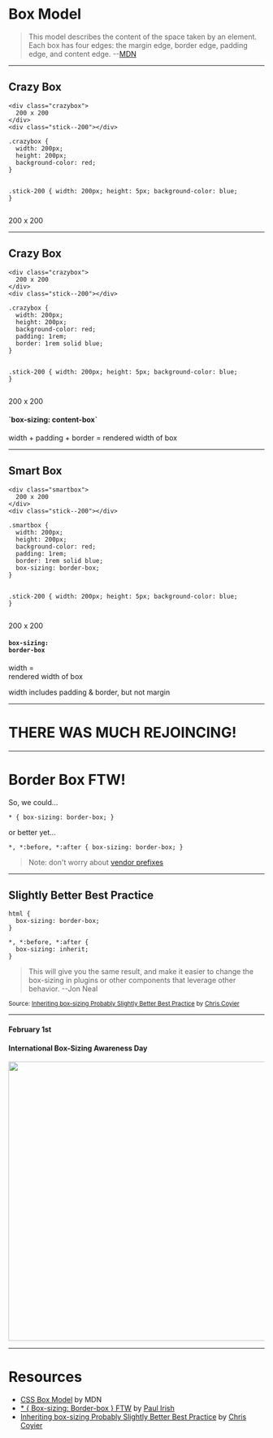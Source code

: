 # Box Model
<!-- .slide: data-state="backEndBrian juniorJacob" -->

> This model describes the content of the space taken by an element. Each box has four edges: the margin edge, border edge, padding edge, and content edge. --[MDN](https://developer.mozilla.org/en-US/docs/Web/CSS/box_model)

------

## Crazy Box
<!-- .slide: data-title="Box Model" data-state="backEndBrian juniorJacob" -->

<div class="Split">
  <div class="Split-column">
    <pre class="language-markup"><code>&lt;div class="crazybox"&gt;
  200 x 200
&lt;/div&gt;
&lt;div class="stick--200"&gt;&lt;/div&gt;</code></pre>
    <pre class="language-css"><code>.crazybox {
  width: 200px;
  height: 200px;
  background-color: red;
}

.stick-200 {
  width: 200px;
  height: 5px;
  background-color: blue;
}</code></pre>
  </div>
  <div class="Split-column">
    <div class="crazybox--2">200 x 200</div>
    <div class="stick--200--2"></div>
  </div>
</div>

------

## Crazy Box
<!-- .slide: data-title="Box Model" data-state="backEndBrian juniorJacob" -->

<div class="Split">
  <div class="Split-column">
    <pre class="language-markup" ><code>&lt;div class="crazybox"&gt;
  200 x 200
&lt;/div&gt;
&lt;div class="stick--200"&gt;&lt;/div&gt;</code></pre>
    <pre class="language-css" data-line="5-6"><code>.crazybox {
  width: 200px;
  height: 200px;
  background-color: red;
  padding: 1rem;
  border: 1rem solid blue;
}

.stick-200 {
  width: 200px;
  height: 5px;
  background-color: blue;
}</code></pre>
  </div>
  <div class="Split-column">
    <div class="crazybox--3">200 x 200</div>
    <div class="stick--200--3"></div>
    <h4 class="fragment">`box-sizing: content-box`</h4>
    <p class="fragment">width + padding + border = rendered width of box</p>
  </div>
</div>

------

## Smart Box
<!-- .slide: data-title="Box Model" data-state="backEndBrian juniorJacob" -->

<div class="Split">
  <div class="Split-column">
    <pre class="language-markup" ><code>&lt;div class="smartbox"&gt;
  200 x 200
&lt;/div&gt;
&lt;div class="stick--200"&gt;&lt;/div&gt;</code></pre>
    <pre class="language-css" data-line="7"><code>.smartbox {
  width: 200px;
  height: 200px;
  background-color: red;
  padding: 1rem;
  border: 1rem solid blue;
  box-sizing: border-box;
}

.stick-200 {
  width: 200px;
  height: 5px;
  background-color: blue;
}</code></pre>
  </div>
  <div class="Split-column">
    <div class="smartbox--4">200 x 200</div>
    <div class="stick--200--4"></div>
    <h4 class="fragment"><code>box-sizing: <br />border-box</code></h4>
    <p class="fragment">width =<br />rendered width of box</p>
    <p class="fragment">width includes padding & border, but not margin</p>
  </div>
</div>

------

# THERE WAS MUCH REJOINCING!
<!-- .slide: data-title="Box Model" data-state="backEndBrian juniorJacob" -->

------

# Border Box FTW!
<!-- .slide: data-title="Box Model" data-state="backEndBrian juniorJacob" -->

So, we could...

<pre class="language-css"><code>* { box-sizing: border-box; }</code></pre>

or better yet...

<pre class="language-css"><code>*, *:before, *:after { box-sizing: border-box; }</code></pre>

> Note: don't worry about [vendor prefixes](http://caniuse.com/#feat=css3-boxsizing)

------

## Slightly Better Best Practice
<!-- .slide: data-title="Box Model" data-state="backEndBrian juniorJacob midLevelMelissa" -->

<pre class="language-css"><code>html {
  box-sizing: border-box;
}

*, *:before, *:after {
  box-sizing: inherit;
}</code></pre>

> This will give you the same result, and make it easier to change the box-sizing in plugins or other components that leverage other behavior. --Jon Neal

<small>Source: [Inheriting box-sizing Probably Slightly Better Best Practice](https://css-tricks.com/inheriting-box-sizing-probably-slightly-better-best-practice/) by [Chris Coyier](http://twitter.com/chriscoyier)</small>

------

#### February 1st
#### International Box-Sizing Awareness Day
<!-- .slide: data-title="Box Model" data-state="backEndBrian juniorJacob midLevelMelissa" -->

<img src="imgs/mega-protest-city-yah1.svg" style="height: 550px;" />

------

# Resources
<!-- .slide: data-title="Box Model" data-state="backEndBrian juniorJacob midLevelMelissa" -->

* [CSS Box Model](https://developer.mozilla.org/en-US/docs/Web/CSS/box_model) by MDN
* [* { Box-sizing: Border-box } FTW]() by [Paul Irish](http://www.paulirish.com/2012/box-sizing-border-box-ftw/)
* [Inheriting box-sizing Probably Slightly Better Best Practice](https://css-tricks.com/inheriting-box-sizing-probably-slightly-better-best-practice/) by [Chris Coyier](http://twitter.com/chriscoyier)

